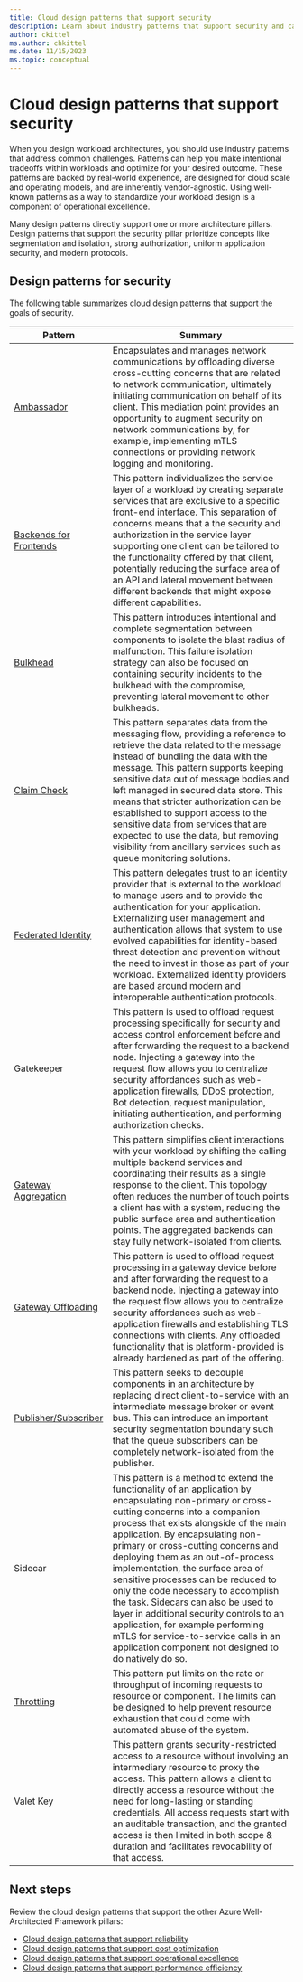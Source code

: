 ```yaml
---
title: Cloud design patterns that support security
description: Learn about industry patterns that support security and can help you address common challenges in cloud workloads.  
author: ckittel
ms.author: chkittel
ms.date: 11/15/2023
ms.topic: conceptual
---
```


# Cloud design patterns that support security

When you design workload architectures, you should use industry patterns that address common challenges. Patterns can help you make intentional tradeoffs within workloads and optimize for your desired outcome. These patterns are backed by real-world experience, are designed for cloud scale and operating models, and are inherently vendor-agnostic. Using well-known patterns as a way to standardize your workload design is a component of operational excellence.

Many design patterns directly support one or more architecture pillars. Design patterns that support the security pillar prioritize concepts like segmentation and isolation, strong authorization, uniform application security, and modern protocols.

## Design patterns for security

The following table summarizes cloud design patterns that support the goals of security.

|Pattern|Summary|
|-|-|
|[Ambassador](/azure/architecture/patterns/ambassador)|Encapsulates and manages network communications by offloading diverse cross-cutting concerns that are related to network communication, ultimately initiating communication on behalf of its client. This mediation point provides an opportunity to augment security on network communications by, for example, implementing mTLS connections or providing network logging and monitoring.|
|[Backends for Frontends](/azure/architecture/patterns/backends-for-frontends)|This pattern individualizes the service layer of a workload by creating separate services that are exclusive to a specific front-end interface. This separation of concerns means that a the security and authorization in the service layer supporting one client can be tailored to the functionality offered by that client, potentially reducing the surface area of an API and lateral movement between different backends that might expose different capabilities.|
|[Bulkhead](/azure/architecture/patterns/bulkhead)|This pattern introduces intentional and complete segmentation between components to isolate the blast radius of malfunction. This failure isolation strategy can also be focused on containing security incidents to the bulkhead with the compromise, preventing lateral movement to other bulkheads.|
|[Claim Check](/azure/architecture/patterns/claim-check)|This pattern separates data from the messaging flow, providing a reference to retrieve the data related to the message instead of bundling the data with the message. This pattern supports keeping sensitive data out of message bodies and left managed in secured data store. This means that stricter authorization can be established to support access to the sensitive data from services that are expected to use the data, but removing visibility from ancillary services such as queue monitoring solutions.|
|[Federated Identity](/azure/architecture/patterns/federated-identity)|This pattern delegates trust to an identity provider that is external to the workload to manage users and to provide the authentication for your application. Externalizing user management and authentication allows that system to use evolved capabilities for identity-based threat detection and prevention without the need to invest in those as part of your workload. Externalized identity providers are based around modern and interoperable authentication protocols.|
|Gatekeeper|This pattern is used to offload request processing specifically for security and access control enforcement before and after forwarding the request to a backend node. Injecting a gateway into the request flow allows you to centralize security affordances such as web-application firewalls, DDoS protection, Bot detection, request manipulation, initiating authentication, and performing authorization checks.|
|[Gateway Aggregation](/azure/architecture/patterns/gateway-aggregation)|This pattern simplifies client interactions with your workload by shifting the calling multiple backend services and coordinating their results as a single response to the client. This topology often reduces the number of touch points a client has with a system, reducing the public surface area and authentication points. The aggregated backends can stay fully network-isolated from clients.|
|[Gateway Offloading](/azure/architecture/patterns/gateway-offloading)|This pattern is used to offload request processing in a gateway device before and after forwarding the request to a backend node. Injecting a gateway into the request flow allows you to centralize security affordances such as web-application firewalls and establishing TLS connections with clients.  Any offloaded functionality that is platform-provided is already hardened as part of the offering.|
|[Publisher/Subscriber](/azure/architecture/patterns/publisher-subscriber)|This pattern seeks to decouple components in an architecture by replacing direct client-to-service with an intermediate message broker or event bus. This can introduce an important security segmentation boundary such that the queue subscribers can be completely network-isolated from the publisher.|
|Sidecar|This pattern is a method to extend the functionality of an application by encapsulating non-primary or cross-cutting concerns into a companion process that exists alongside of the main application. By encapsulating non-primary or cross-cutting concerns and deploying them as an out-of-process implementation, the surface area of sensitive processes can be reduced to only the code necessary to accomplish the task. Sidecars can also be used to layer in additional security controls to an application, for example performing mTLS for service-to-service calls in an application component not designed to do natively do so.|
|[Throttling](/azure/architecture/patterns/throttling)|This pattern put limits on the rate or throughput of incoming requests to resource or component. The limits can be designed to help prevent resource exhaustion that could come with automated abuse of the system.|
|Valet Key|This pattern grants security-restricted access to a resource without involving an intermediary resource to proxy the access. This pattern allows a client to directly access a resource without the need for long-lasting or standing credentials. All access requests start with an auditable transaction, and the granted access is then limited in both scope & duration and facilitates revocability of that access.|

## Next steps

Review the cloud design patterns that support the other Azure Well-Architected Framework pillars:

- [Cloud design patterns that support reliability](../reliability/design-patterns.md)
- [Cloud design patterns that support cost optimization](../cost-optimization/design-patterns.md)
- [Cloud design patterns that support operational excellence](../operational-excellence/design-patterns.md)
- [Cloud design patterns that support performance efficiency](../performance-efficiency/design-patterns.md)